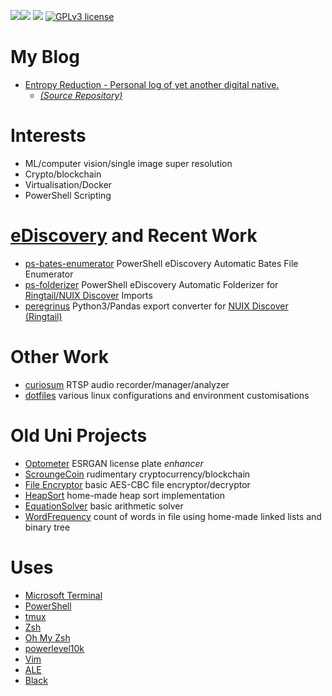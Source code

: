 ![](https://img.shields.io/badge/scripts%20in-PowerShell-black)![](https://img.shields.io/badge/codes%20in-python3-green) ![](https://img.shields.io/badge/remembers%20some-java-blueviolet) [![GPLv3 license](https://img.shields.io/badge/License-GPLv3-blue.svg)](https://github.com/andre-abadi/andre-abadi/blob/master/LICENSE)

# My Blog

- [Entropy Reduction - Personal log of yet another digital native.](https://andre-abadi.github.io/)
  - [*(Source Repository)*](https://github.com/andre-abadi/andre-abadi.github.io)

# Interests

- ML/computer vision/single image super resolution
- Crypto/blockchain
- Virtualisation/Docker
- PowerShell Scripting

# [eDiscovery](https://en.wikipedia.org/wiki/Electronic_discovery) and Recent Work

- [ps-bates-enumerator](https://github.com/andre-abadi/ps-bates-enumerator) PowerShell eDiscovery Automatic Bates File Enumerator
- [ps-folderizer](https://github.com/andre-abadi/ps-folderizer) PowerShell eDiscovery Automatic Folderizer for [Ringtail/NUIX Discover](https://www.ringtail.com/) Imports
- [peregrinus](https://github.com/andre-abadi/peregrinus) Python3/Pandas export converter for [NUIX Discover (Ringtail)](https://www.ringtail.com/) 

# Other Work

- [curiosum](https://github.com/andre-abadi/curiosum) RTSP audio recorder/manager/analyzer
- [dotfiles](https://github.com/andre-abadi/dotfiles) various linux configurations and environment customisations

# Old Uni Projects

- [Optometer](https://github.com/andre-abadi/ECU_CSG3303_Optometer) ESRGAN license plate *enhancer*
- [ScroungeCoin](https://github.com/andre-abadi/ECU_CSI2108_Cryptocurrency) rudimentary cryptocurrency/blockchain
- [File Encryptor](https://github.com/andre-abadi/ECU_CSI2108_SymmetricEncryption) basic AES-CBC file encryptor/decryptor
- [HeapSort](https://github.com/andre-abadi/Curtin_ST152_HeapSort) home-made heap sort implementation
- [EquationSolver](https://github.com/andre-abadi/Curtin_ST152_EquationSolver) basic arithmetic solver
- [WordFrequency](https://github.com/andre-abadi/Curtin_ST152_WordFrequency) count of words in file using home-made linked lists and binary tree

# Uses

- [Microsoft Terminal](https://github.com/Microsoft/Terminal)
- [PowerShell](https://github.com/powershell/powershell)
- [tmux](https://github.com/tmux/tmux)
- [Zsh](https://en.wikipedia.org/wiki/Z_shell)
- [Oh My Zsh](https://github.com/ohmyzsh/ohmyzsh/)
- [powerlevel10k](https://github.com/romkatv/powerlevel10k)
- [Vim](https://www.vim.org/)
- [ALE](https://github.com/dense-analysis/ale)
- [Black](https://github.com/psf/black)
